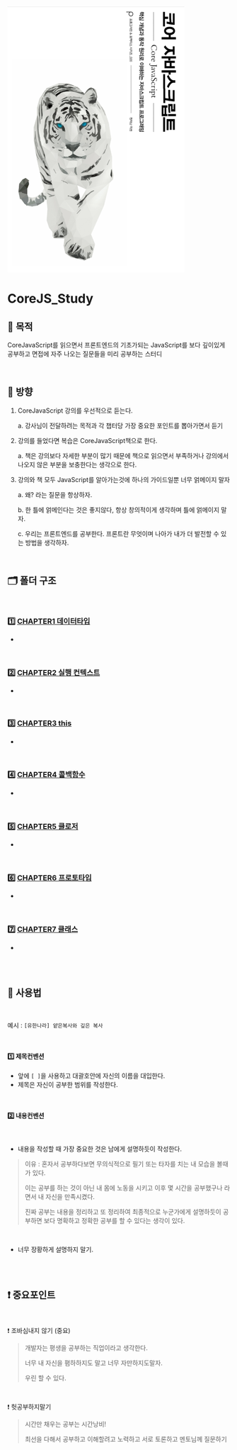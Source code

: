 <img src="./코어자바스크립트표지.png" style="width:400px; height:600px">

<br>

# CoreJS_Study


## 🤔 목적

CoreJavaScript를 읽으면서 프론트엔드의 기초가되는 JavaScript를 보다 깊이있게 공부하고 면접에 자주 나오는 질문들을 미리 공부하는 스터디


<br>

## 🧭 방향

1. CoreJavaScript 강의를 우선적으로 듣는다.

   a. 강사님이 전달하려는 목적과 각 챕터당 가장 중요한 포인트를 뽑아가면서 듣기

2. 강의를 들었다면 복습은 CoreJavaScript책으로 한다.

   a. 책은 강의보다 자세한 부분이 많기 때문에 책으로 읽으면서 부족하거나 강의에서 나오지 않은 부분을 보충한다는 생각으로 한다.

3. 강의와 책 모두 JavaScript를 알아가는것에 하나의 가이드일뿐 너무 얽메이지 말자

    a. 왜? 라는 질문을 항상하자. 

    b. 한 틀에 얽메인다는 것은 좋지않다, 항상 창의적이게 생각하며 틀에 얽메이지 말자.

    c. 우리는 프론트엔드를 공부한다. 프론트란 무엇이며 나아가 내가 더 발전할 수 있는 방법을 생각하자.

<br>

## 🗂️ 폴더 구조

<br>

### 1️⃣ [CHAPTER1 데이터타입](https://github.com/nara04040/CoreJS_Study/tree/main/CHAPTER1)
- 
<br>

### 2️⃣ [CHAPTER2 실행 컨텍스트](https://github.com/nara04040/CoreJS_Study/tree/main/CHAPTER2)
- 
<br>

### 3️⃣ [CHAPTER3 this](https://github.com/nara04040/CoreJS_Study/tree/main/CHAPTER3)
- 
<br>

### 4️⃣ [CHAPTER4 콜백함수](https://github.com/nara04040/CoreJS_Study/tree/main/CHAPTER4)
- 
<br>

### 5️⃣ [CHAPTER5 클로저](https://github.com/nara04040/CoreJS_Study/tree/main/CHAPTER5)
- 
<br>

### 6️⃣ [CHAPTER6 프로토타입](https://github.com/nara04040/CoreJS_Study/tree/main/CHAPTER6)
- 
<br>

### 7️⃣ [CHAPTER7 클래스](https://github.com/nara04040/CoreJS_Study/tree/main/CHAPTER7)
- 
<br>

<br>


## 🧐 사용법

<br>

예시 : `[유한나라] 얕은복사와 깊은 복사`

<br>

#### 1️⃣ 제목컨벤션

- 앞에 `[ ]`을 사용하고 대괄호안에 자신의 이름을 대입한다.
- 제목은 자신이 공부한 범위를 작성한다.

<br>

#### 2️⃣ 내용컨벤션

<br>

- 내용을 작성할 때 가장 중요한 것은 남에게 설명하듯이 작성한다.

>이유 : 혼자서 공부하다보면 무의식적으로 필기 또는 타자를 치는 내 모습을 볼때가 있다. 
>
>이는 공부를 하는 것이 아닌 내 몸에 노동을 시키고 이후 몇 시간을 공부했구나 라면서 내 자신을 만족시켰다. 
>
>진짜 공부는 내용을 정리하고 또 정리하여 최종적으로 누군가에게 설명하듯이 공부하면 보다 명확하고 정확한 공부를 할 수 있다는 생각이 있다.

<br>

- 너무 장황하게 설명하지 말기.

<br>
<br>

## ❗️ 중요포인트

<br>

❗️ 조바심내지 않기 (중요)

> 개발자는 평생을 공부하는 직업이라고 생각한다.
>
> 너무 내 자신을 폄하하지도 말고 너무 자만하지도말자. 
>
> 우린 할 수 있다.

<br>

❗️ 헛공부하지말기

> 시간만 채우는 공부는 시간낭비!
>
> 최선을 다해서 공부하고 이해할려고 노력하고 서로 토론하고 멘토님께 질문하기

